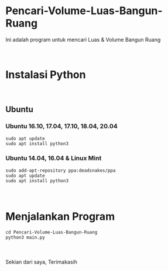 # Pencari-Volume-Luas-Bangun-Ruang
Ini adalah program untuk mencari Luas & Volume Bangun Ruang

<br>
<h1>Instalasi Python</h1>
<br>
<h2>Ubuntu</h2>
<h3>Ubuntu 16.10, 17.04, 17.10, 18.04, 20.04</h3>
<code>sudo apt update</code>
<br>
<code>sudo apt install python3</code>
<br>
<h3>Ubuntu 14.04, 16.04 & Linux Mint</h3>
<code>sudo add-apt-repository ppa:deadsnakes/ppa</code>
<br>
<code>sudo apt update</code>
<br>
<code>sudo apt install python3</code>
<br>
<br>
<br>
<h1>Menjalankan Program</h1>
<code>cd Pencari-Volume-Luas-Bangun-Ruang</code>
<br>
<code>python3 main.py</code>
<br>
<br>
<br>
<br>
Sekian dari saya, Terimakasih
